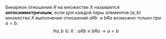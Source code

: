 Бинарное отношение $R$ на множестве $X$ называется **антисимметричным**, если для каждой пары элементов $(a,b)$ множества $X$ выполнение отношений $a R b$  и $b R a$ возможно только при $a = b$.
	$$ \forall a, b \in X: aRb \wedge bRa \rightarrow a = b $$
	